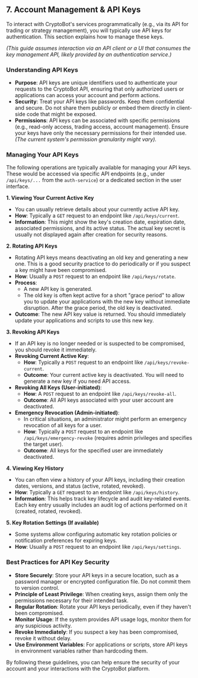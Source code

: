 ## 7. Account Management & API Keys

To interact with CryptoBot's services programmatically (e.g., via its API for trading or strategy management), you will typically use API keys for authentication. This section explains how to manage these keys.

*(This guide assumes interaction via an API client or a UI that consumes the key management API, likely provided by an authentication service.)*

### Understanding API Keys

*   **Purpose**: API keys are unique identifiers used to authenticate your requests to the CryptoBot API, ensuring that only authorized users or applications can access your account and perform actions.
*   **Security**: Treat your API keys like passwords. Keep them confidential and secure. Do not share them publicly or embed them directly in client-side code that might be exposed.
*   **Permissions**: API keys can be associated with specific permissions (e.g., read-only access, trading access, account management). Ensure your keys have only the necessary permissions for their intended use. *(The current system's permission granularity might vary).*

### Managing Your API Keys

The following operations are typically available for managing your API keys. These would be accessed via specific API endpoints (e.g., under `/api/keys/...` from the `auth-service`) or a dedicated section in the user interface.

**1. Viewing Your Current Active Key**
   *   You can usually retrieve details about your currently active API key.
   *   **How**: Typically a `GET` request to an endpoint like `/api/keys/current`.
   *   **Information**: This might show the key's creation date, expiration date, associated permissions, and its active status. The actual key secret is usually not displayed again after creation for security reasons.

**2. Rotating API Keys**
   *   Rotating API keys means deactivating an old key and generating a new one. This is a good security practice to do periodically or if you suspect a key might have been compromised.
   *   **How**: Usually a `POST` request to an endpoint like `/api/keys/rotate`.
   *   **Process**:
        *   A new API key is generated.
        *   The old key is often kept active for a short "grace period" to allow you to update your applications with the new key without immediate disruption. After the grace period, the old key is deactivated.
   *   **Outcome**: The new API key value is returned. You should immediately update your applications and scripts to use this new key.

**3. Revoking API Keys**
   *   If an API key is no longer needed or is suspected to be compromised, you should revoke it immediately.
   *   **Revoking Current Active Key**:
        *   **How**: Typically a `POST` request to an endpoint like `/api/keys/revoke-current`.
        *   **Outcome**: Your current active key is deactivated. You will need to generate a new key if you need API access.
   *   **Revoking All Keys (User-initiated)**:
        *   **How**: A `POST` request to an endpoint like `/api/keys/revoke-all`.
        *   **Outcome**: All API keys associated with your user account are deactivated.
   *   **Emergency Revocation (Admin-initiated)**:
        *   In critical situations, an administrator might perform an emergency revocation of all keys for a user.
        *   **How**: Typically a `POST` request to an endpoint like `/api/keys/emergency-revoke` (requires admin privileges and specifies the target user).
        *   **Outcome**: All keys for the specified user are immediately deactivated.

**4. Viewing Key History**
   *   You can often view a history of your API keys, including their creation dates, versions, and status (active, rotated, revoked).
   *   **How**: Typically a `GET` request to an endpoint like `/api/keys/history`.
   *   **Information**: This helps track key lifecycle and audit key-related events. Each key entry usually includes an audit log of actions performed on it (created, rotated, revoked).

**5. Key Rotation Settings (If available)**
   *   Some systems allow configuring automatic key rotation policies or notification preferences for expiring keys.
   *   **How**: Usually a `POST` request to an endpoint like `/api/keys/settings`.

### Best Practices for API Key Security

*   **Store Securely**: Store your API keys in a secure location, such as a password manager or encrypted configuration file. Do not commit them to version control.
*   **Principle of Least Privilege**: When creating keys, assign them only the permissions necessary for their intended task.
*   **Regular Rotation**: Rotate your API keys periodically, even if they haven't been compromised.
*   **Monitor Usage**: If the system provides API usage logs, monitor them for any suspicious activity.
*   **Revoke Immediately**: If you suspect a key has been compromised, revoke it without delay.
*   **Use Environment Variables**: For applications or scripts, store API keys in environment variables rather than hardcoding them.

By following these guidelines, you can help ensure the security of your account and your interactions with the CryptoBot platform.